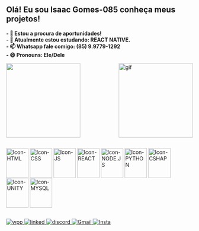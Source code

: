 ## Olá! Eu sou Isaac Gomes-085 conheça meus projetos!

<strong> - 🔭 Estou a procura de aportunidades! </strong>
</br>
<strong>- 🌱 Atualmente estou estudando: REACT NATIVE.</strong>
</br>
<strong>- 📫 Whatsapp fale comigo: (85) 9.9779-1292</strong>
</br>
<strong>- 😄 Pronouns: Ele/Dele</strong>


<div style="box_shadow: 10px solid black">
  <img height='200em' src="https://github-readme-stats.vercel.app/api?username=Isaac-Gomes-085&show_icons=true&theme=merko" />
  <img align='right' height='200' alt='gif' src='https://media.discordapp.net/attachments/1070531856757440533/1190061993038725220/download20231204192241.png?ex=65a06e99&is=658df999&hm=47ade6b0c6268939289ba9156a824caa24843f886425f2e5014cbe4a9e79713d&=&format=webp&quality=lossless' />
</div>

##

<div>
  <img align='center' height='80' width='60' src='https://cdn.jsdelivr.net/gh/devicons/devicon/icons/html5/html5-original-wordmark.svg' alt='Icon-HTML'/>
  <img align='center' height='80' width='60' src='https://cdn.jsdelivr.net/gh/devicons/devicon/icons/css3/css3-original-wordmark.svg' alt='Icon-CSS'/>
  <img align='center' height='80' width='60' src='https://cdn.jsdelivr.net/gh/devicons/devicon/icons/javascript/javascript-original.svg' alt='Icon-JS'/>
  <img align='center' height='80' width='60' src='https://cdn.jsdelivr.net/gh/devicons/devicon/icons/react/react-original-wordmark.svg' alt='Icon-REACT'/>
  <img align='center' height='80' width='60' src='https://cdn.jsdelivr.net/gh/devicons/devicon/icons/nodejs/nodejs-original-wordmark.svg' alt='Icon-NODE.JS'/>
  <img align='center' height='80' width='60' src='https://cdn.jsdelivr.net/gh/devicons/devicon/icons/python/python-original-wordmark.svg' alt='Icon-PYTHON'/>
  <img align='center' height='80' width='60' src='https://cdn.jsdelivr.net/gh/devicons/devicon/icons/csharp/csharp-original.svg' alt='Icon-CSHAP'/>
  <img align='center' height='80' width='60' src='https://cdn.jsdelivr.net/gh/devicons/devicon/icons/unity/unity-original-wordmark.svg' alt='Icon-UNITY'/>
  <img align='center' height='80' width='60' src='https://cdn.jsdelivr.net/gh/devicons/devicon/icons/mysql/mysql-original-wordmark.svg' alt='Icon-MYSQL'/>
</div>

##

<div>
  <a target="_blank" href="https://web.whatsapp.com/" target="_blank" > <img src='https://img.shields.io/badge/WhatsApp-25D366?style=for-the-badge&logo=whatsapp&logoColor=white' alt='wpp' /> </a>
  <a href="https://www.linkedin.com/in/isaac-gomes-83671222b/" target='_blank'> <img src='https://img.shields.io/badge/LinkedIn-0077B5?style=for-the-badge&logo=linkedin&logoColor=white' alt='linked' /> </a>
  <a href="https://discord.com/channels/@me" target='_blank'> <img src='https://img.shields.io/badge/Discord-7289DA?style=for-the-badge&logo=discord&logoColor=white' alt='discord' /> </a>
  <a href="https://isaacgomes932@gmail.com/mail/u/0/?tab=rm&ogbl#inbox" target='_blank'> <img src='https://img.shields.io/badge/Gmail-D14836?style=for-the-badge&logo=gmail&logoColor=white' alt='Gmail' /> </a>
  <a href="https://www.instagram.com/" target='_blank'> <img src='https://img.shields.io/badge/Instagram-E4405F?style=for-the-badge&logo=instagram&logoColor=white' alt='Insta' /> </a>
</div>
